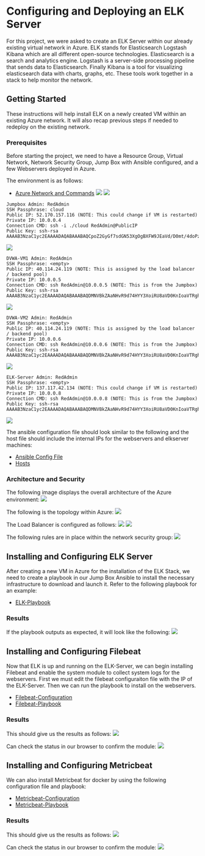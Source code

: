 # Configuring and Deploying an ELK Server

For this project, we were asked to create an ELK Server within our already existing virtual network in Azure. ELK stands for Elasticsearch Logstash Kibana which are all different open-source technologies. Elasticsearch is a search and analytics engine. Logstash is a server-side processing pipeline that sends data to Elasticsearch. Finally Kibana is a tool for visualizing elasticsearch data with charts, graphs, etc. These tools work together in a stack to help monitor the network.


## Getting Started

These instructions will help install ELK on a newly created VM within an existing Azure network. It will also recap previous steps if needed to redeploy on the existing network.

### Prerequisites

Before starting the project, we need to have a Resource Group, Virtual Network, Network Security Group, Jump Box with Ansible configured, and a few Webservers deployed in Azure.

The environment is as follows:

- [Azure Network and Commands](Resources/Azure-Network-and-Commands)
![](Images/Resource-Group.PNG)
![](Images/vNet.PNG)

```
Jumpbox Admin: RedAdmin
SSH Passphrase: cloud
Public IP: 52.170.157.116 (NOTE: This could change if VM is restarted)
Private IP: 10.0.0.4
Connection CMD: ssh -i ./cloud RedAdmin@PublicIP
Public Key: ssh-rsa AAAAB3NzaC1yc2EAAAADAQABAAABAQCpoZ2GyGf7sdGN53XgOgBXFW9JEaVd/D0mt/4doPzo9YIxbKDEpUMi1skImI5Qn3/URm1GRX6zmwTKeJ9XIU1hwmT46b97TWDxcEHudg50Z2NcynUMFePK7N9I/wPHSistWz2C0UCOm/AJuhx20caLcdCCAhEqd8eC+x0QdsXkjZzO2NGrRPro2w8KgrgPrHXkK0mI75bVLLcnLriEBHL/WhyaBrnkpFm1BFP9C8Hi5Kps3mTATbPqhGqDXkXwQJVvJPpdIw9JEhKoQMa3qOysP9+bsSh4+8Oe6l+BW12z2I8ZngxTWrCvB6KMOoDvQRoQiUZm6VY+p0ncg8XL2pmd
```
![](Images/Jump-Box.PNG)

```
DVWA-VM1 Admin: RedAdmin
SSH Passphrase: <empty>
Public IP: 40.114.24.119 (NOTE: This is assigned by the load balancer / backend pool)
Private IP: 10.0.0.5
Connection CMD: ssh RedAdmin@10.0.0.5 (NOTE: This is from the Jumpbox)
Public Key: ssh-rsa AAAAB3NzaC1yc2EAAAADAQABAAABAQDMNVBkZAaNHvR9d74HYY3XoiRU8aVD0KnIoaVTRghKsQIExDSbP+PIhVaLF9yzBaezgDTT2BpBVqs9dy3mYEBqVkZpMYWl3SPllYSRyR9rhfrQ0DfVT2C5RGNjJR9JHXzeKn+XbN3EogKdRMIQZEnUPDS5Xmcb52Hzudz2NGwIEz2EaMaa+5Z4gukrGmUzSCwob1B0nWCPlIpXoOctrU9mGvY3fBQz6li3J8QG9/5al7mPg6BRsujp44o7NAF1CTqqi3S3zD4Igsb+HaScY/qlieA9PpUEuyc0jw2PlhZFEUu6qyD7kg1TA2Uq99r7BFW8GRwh//nq+tgfw6Wu+CpD
```
![](Images/DVWA-VM1.PNG)

```
DVWA-VM2 Admin: RedAdmin
SSH Passphrase: <empty>
Public IP: 40.114.24.119 (NOTE: This is assigned by the load balancer / backend pool)
Private IP: 10.0.0.6
Connection CMD: ssh RedAdmin@10.0.0.6 (NOTE: This is from the Jumpbox)
Public Key: ssh-rsa AAAAB3NzaC1yc2EAAAADAQABAAABAQDMNVBkZAaNHvR9d74HYY3XoiRU8aVD0KnIoaVTRghKsQIExDSbP+PIhVaLF9yzBaezgDTT2BpBVqs9dy3mYEBqVkZpMYWl3SPllYSRyR9rhfrQ0DfVT2C5RGNjJR9JHXzeKn+XbN3EogKdRMIQZEnUPDS5Xmcb52Hzudz2NGwIEz2EaMaa+5Z4gukrGmUzSCwob1B0nWCPlIpXoOctrU9mGvY3fBQz6li3J8QG9/5al7mPg6BRsujp44o7NAF1CTqqi3S3zD4Igsb+HaScY/qlieA9PpUEuyc0jw2PlhZFEUu6qyD7kg1TA2Uq99r7BFW8GRwh//nq+tgfw6Wu+CpD
```
![](Images/DVWA-VM2.PNG)

```
ELK-Server Admin: RedAdmin
SSH Passphrase: <empty>
Public IP: 137.117.42.134 (NOTE: This could change if VM is restarted)
Private IP: 10.0.0.8
Connection CMD: ssh RedAdmin@10.0.0.8 (NOTE: This is from the Jumpbox)
Public Key: ssh-rsa AAAAB3NzaC1yc2EAAAADAQABAAABAQDMNVBkZAaNHvR9d74HYY3XoiRU8aVD0KnIoaVTRghKsQIExDSbP+PIhVaLF9yzBaezgDTT2BpBVqs9dy3mYEBqVkZpMYWl3SPllYSRyR9rhfrQ0DfVT2C5RGNjJR9JHXzeKn+XbN3EogKdRMIQZEnUPDS5Xmcb52Hzudz2NGwIEz2EaMaa+5Z4gukrGmUzSCwob1B0nWCPlIpXoOctrU9mGvY3fBQz6li3J8QG9/5al7mPg6BRsujp44o7NAF1CTqqi3S3zD4Igsb+HaScY/qlieA9PpUEuyc0jw2PlhZFEUu6qyD7kg1TA2Uq99r7BFW8GRwh//nq+tgfw6Wu+CpD
```
![](Images/ELK-Server.PNG)

The ansible configuration file should look similar to the following and the host file should include the internal IPs for the webservers and elkserver machines:
- [Ansible Config File](Resources/ansible.cfg)
- [Hosts](Resources/hosts)

### Architecture and Security

The following image displays the overall architecture of the Azure environment:
![](Images/Azure-Network-Diagram.png)

The following is the topology within Azure:
![](Images/Topology.PNG)

The Load Balancer is configured as follows:
![](Images/Load-Balancer.PNG)
![](Images/Backend-Pool.PNG)

The following rules are in place within the network security group:
![](Images/Network-Security-Group.PNG)

## Installing and Configuring ELK Server

After creating a new VM in Azure for the installation of the ELK Stack, we need to create a playbook in our Jump Box Ansible to install the necessary infrastructure to download and launch it.
Refer to the following playbook for an example:
- [ELK-Playbook](Resources/elkconf.yml)

### Results

If the playbook outputs as expected, it will look like the following:
![](Images/elkconf-output.PNG)

## Installing and Configuring Filebeat

Now that ELK is up and running on the ELK-Server, we can begin installing Filebeat and enable the system module to collect system logs for the webservers. First we must edit the filebeat configuraiton file with the IP of the ELK-Server. Then we can run the playbook to install on the webservers.
- [Filebeat-Configuration](Resources/filebeat-configuration.yml)
- [Filebeat-Playbook](Resources/filebeat-playbook.yml)

### Results
This should give us the results as follows:
![](Images/filebeat-output.PNG)

Can check the status in our browser to confirm the module:
![](Images/filebeat-module-status.PNG)


## Installing and Configuring Metricbeat
We can also install Metricbeat for docker by using the following configuration file and playbook:
- [Metricbeat-Configuration](Resources/metricbeat-configuration.yml)
- [Metricbeat-Playbook](Resources/metricbeat-playbook.yml)

### Results
This should give us the results as follows:
![](Images/metricbeat-output.PNG)

Can check the status in our browser to confirm the module:
![](Images/metricbeat-module-status.PNG)

